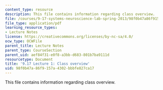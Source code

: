 ```yaml
---
content_type: resource
description: This file contains information regarding class overview.
file: /courses/9-17-systems-neuroscience-lab-spring-2013/98f0b47a86f9157a4302bbbfe827ca17_MIT9_17S13_Lecture_1.pdf
file_type: application/pdf
learning_resource_types:
- Lecture Notes
license: https://creativecommons.org/licenses/by-nc-sa/4.0/
ocw_type: OCWFile
parent_title: Lecture Notes
parent_type: CourseSection
parent_uid: aef84f31-e0f8-a3bb-d683-801b7ba9111d
resourcetype: Document
title: '9.17 Lecture 1: Class overview'
uid: 98f0b47a-86f9-157a-4302-bbbfe827ca17
---
```

This file contains information regarding class overview.